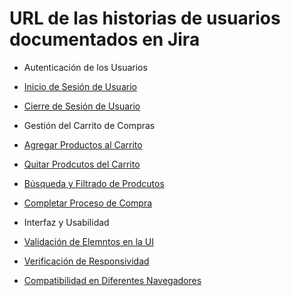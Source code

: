 # URL de las historias de usuarios documentados en Jira #

- Autenticación de los Usuarios

* [Inicio de Sesión de Usuario](https://palermofavio99.atlassian.net/browse/EC-6?atlOrigin=eyJpIjoiZWZjMWJlYmYzZTgwNDdjYjg2Yzg5MmI4YmY2MjBhNmMiLCJwIjoiaiJ9)

* [Cierre de Sesión de Usuario](https://palermofavio99.atlassian.net/browse/EC-7?atlOrigin=eyJpIjoiNGQ3ODkzMDU3MGNlNDYyZDg2OGJkMTk2Zjc5YmFmOWUiLCJwIjoiaiJ9)

- Gestión del Carrito de Compras

* [Agregar Productos al Carrito](https://palermofavio99.atlassian.net/browse/EC-8?atlOrigin=eyJpIjoiNjhmNzUwN2EwMDEyNDJlYzgwNWNmYjk1MTE2M2EzNjYiLCJwIjoiaiJ9)

* [Quitar Prodcutos del Carrito](https://palermofavio99.atlassian.net/browse/EC-9?atlOrigin=eyJpIjoiMDRkOGFhNWI1NTk5NGIzZGI2NTU5MjFiMjRhMDk0MDUiLCJwIjoiaiJ9)

* [Búsqueda y Filtrado de Prodcutos](https://palermofavio99.atlassian.net/browse/EC-11?atlOrigin=eyJpIjoiNGI1OGYzYTU3ODBlNDhkZDkwYTZiYTUzODVlOGFjNTAiLCJwIjoiaiJ9)

* [Completar Proceso de Compra](https://palermofavio99.atlassian.net/browse/EC-10?atlOrigin=eyJpIjoiN2FkYmZiMDIwMGRlNGQ2Nzg3ZTYzOGJlYTJlYWUzNmEiLCJwIjoiaiJ9)

- Interfaz y Usabilidad

* [Validación de Elemntos en la UI](https://palermofavio99.atlassian.net/browse/EC-12?atlOrigin=eyJpIjoiOGUzOGUyMzcwOTcxNGQyZTllODY5YmYxNGFiMWRlOTEiLCJwIjoiaiJ9)

* [Verificación de Responsividad](https://palermofavio99.atlassian.net/browse/EC-13?atlOrigin=eyJpIjoiOGU3NjAwNThmYmJhNGFjNzhkNDJkYjg1NjY3MzZlNzciLCJwIjoiaiJ9)

* [Compatibilidad en Diferentes Navegadores](https://palermofavio99.atlassian.net/browse/EC-14?atlOrigin=eyJpIjoiMGI3YWFkNTNhMGZhNDQyZTg5ODlkNWRlNGFmYTU1OTYiLCJwIjoiaiJ9)